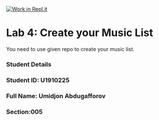 [![Work in Repl.it](https://classroom.github.com/assets/work-in-replit-14baed9a392b3a25080506f3b7b6d57f295ec2978f6f33ec97e36a161684cbe9.svg)](https://classroom.github.com/online_ide?assignment_repo_id=4341772&assignment_repo_type=AssignmentRepo)
# Lab 4: Create your Music List

You need to use given repo to create your music list.

### Student Details

### Student ID: U1910225
### Full Name: Umidjon Abdugafforov
### Section:005
